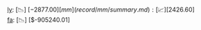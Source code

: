 [ly](record/ly/summary.md): [📉] [$-2877.00]  
[mm](record/mm/summary.md): [📈] [$2426.60]  
[fa](record/fa/summary.md): [📉] [$-905240.01]  

